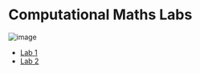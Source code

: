 # Computational Maths Labs

![image](https://user-images.githubusercontent.com/45203116/154932697-db7890c0-4354-48ac-9f75-510eadfa9933.png)

- [Lab 1](https://github.com/ulyanovskk/comp_math/tree/master/lab1)
- [Lab 2](https://github.com/ulyanovskk/comp_math/tree/master/lab2)
